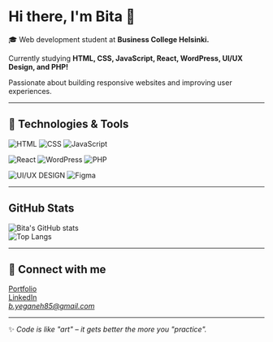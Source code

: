 # Hi there, I'm Bita 👋

🎓 Web development student at **Business College Helsinki.**  


Currently studying **HTML, CSS, JavaScript, React, WordPress, UI/UX Design, and PHP!** 

Passionate about building responsive websites and improving user experiences.

 

---

## 🔧 Technologies & Tools
![HTML](https://img.shields.io/badge/-HTML5-orange?logo=html5&logoColor=white&style=flat)
![CSS](https://img.shields.io/badge/-CSS-blue?logo=css3&logoColor=white&style=flat)
![JavaScript](https://img.shields.io/badge/-JavaScript-yellow?logo=javascript&logoColor=black&style=flat)

![React](https://img.shields.io/badge/-React-61DAFB?logo=react&logoColor=black&style=flat)
![WordPress](https://img.shields.io/badge/-WordPress-21759B?logo=wordpress&logoColor=white&style=flat)
![PHP](https://img.shields.io/badge/-PHP-777BB4?logo=php&logoColor=white&style=flat)

![UI/UX DESIGN](https://img.shields.io/badge/-UI/UX%20DESIGN-FF7262?style=flat)
![Figma](https://img.shields.io/badge/-Figma-FF7262?logo=figma&logoColor=white&style=flat)

---

## GitHub Stats
![Bita's GitHub stats](https://github-readme-stats.vercel.app/api?username=BitaYeganeh&show_icons=true&theme=radical)  
![Top Langs](https://github-readme-stats.vercel.app/api/top-langs/?username=BitaYeganeh&layout=compact&theme=radical)

---

## 🔗 Connect with me
  [Portfolio](https://bitayeganeh.github.io/My_Portfolio/)  
  [LinkedIn](https://www.linkedin.com/in/bita-yeganeh-503144237/)  
  *b.yeganeh85@gmail.com*

---

✨ *Code is like "art" – it gets better the more you "practice".*  
